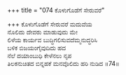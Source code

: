 +++
title = "074 ಕೊಳುಗೊಡೆಗೆ ಸೇರುವರೆ"

+++
ಕೊಳುಗೊಡೆಗೆ ಸೇರುವರೆ ಮದುವೆಯ  
ನೊಲಿದು ದೇವರು ಮಾಡುವುದು ಮೇ  
ಲಿಳೆಯ ಕಾರ್ಯವ ಬುದ್ಧಿಗಲಿಸುವದೆಮ್ಮನುದ್ಧರಿಸಿ  
ಬಳಿಕ ಬಿಜಯಂಗೈವುದಿದು ಹದ  
ನೆಲೆ ದಯಾಂಬುಧಿ ಕೇಳೆನಲು ನೃಪ  
ತಿಲಕನುಚಿತದ ಬಿನ್ನಹಕೆ ಮನವೊಲಿದು ಹರಿ ನುಡಿದ      ॥74॥